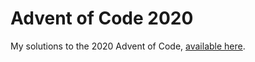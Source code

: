 # Advent of Code 2020
My solutions to the 2020 Advent of Code, [available here](https://adventofcode.com/2020).
